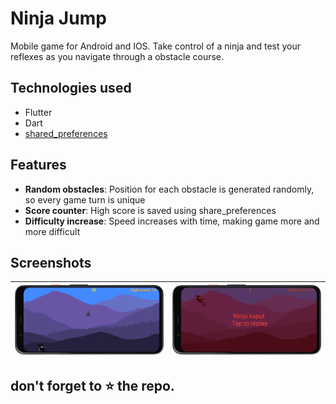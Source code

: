 # Ninja Jump

Mobile game for Android and IOS. Take control of a ninja and test your reflexes as you navigate through a obstacle course.

## Technologies used
- Flutter
- Dart
- [shared_preferences](https://pub.dev/packages/shared_preferences)

## Features

- **Random obstacles**: Position for each obstacle is generated randomly, so every game turn is unique
- **Score counter**: High score is saved using share_preferences
- **Difficulty increase**: Speed increases with time, making game more and more difficult

## Screenshots

| ![In Game](/screenshots/game_1.png) | ![Game over](/screenshots/game_2.png) |
|-|-|

## don't forget to ⭐ the repo.